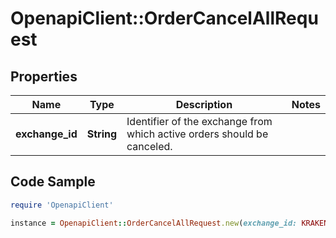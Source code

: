# OpenapiClient::OrderCancelAllRequest

## Properties

Name | Type | Description | Notes
------------ | ------------- | ------------- | -------------
**exchange_id** | **String** | Identifier of the exchange from which active orders should be canceled. | 

## Code Sample

```ruby
require 'OpenapiClient'

instance = OpenapiClient::OrderCancelAllRequest.new(exchange_id: KRAKEN)
```


